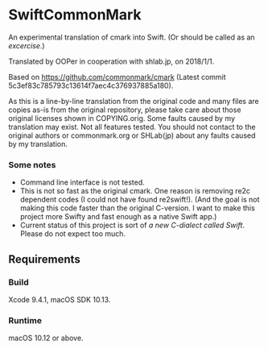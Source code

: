  # SwiftCommonMark
 
 An experimental translation of cmark into Swift.
 (Or should be called as an _excercise_.)

Translated by OOPer in cooperation with shlab.jp, on 2018/1/1.

Based on
<https://github.com/commonmark/cmark>
(Latest commit 5c3ef83c785793c13614f7aec4c376937885a180).

As this is a line-by-line translation from the original code and many files are copies as-is from the original repository,
please take care about those original licenses shown in COPYING.orig.
Some faults caused by my translation may exist. Not all features tested.
You should not contact to the original authors or commonmark.org or SHLab(jp) about any faults caused by my translation.

### Some notes

- Command line interface is not tested.
- This is not so fast as the original cmark. One reason is removing re2c dependent codes (I could not have found re2swift!).
 (And the goal is not making this code faster than the original C-version. I want to make this project more Swifty and fast enough as a native Swift app.)
 - Current status of this project is sort of _a new C-dialect called Swift_. Please do not expect too much.

## Requirements

### Build

Xcode 9.4.1, macOS SDK 10.13.

### Runtime

macOS 10.12 or above.
